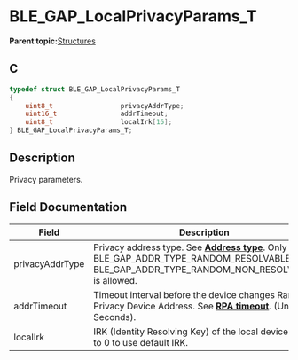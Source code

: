 # BLE\_GAP\_LocalPrivacyParams\_T

**Parent topic:**[Structures](GUID-A15AC144-CD72-427A-B096-33FC1E7FEA88.md)

## C

```c
typedef struct BLE_GAP_LocalPrivacyParams_T
{
    uint8_t                 privacyAddrType;
    uint16_t                addrTimeout;
    uint8_t                 localIrk[16];
} BLE_GAP_LocalPrivacyParams_T;
```

## Description

Privacy parameters.

## Field Documentation

|Field|Description|
|-----|-----------|
|privacyAddrType|Privacy address type. See **[Address type](GUID-D3CBB475-83FB-4E95-9E45-9861A41F3EA4.md)**. Only BLE\_GAP\_ADDR\_TYPE\_RANDOM\_RESOLVABLE or BLE\_GAP\_ADDR\_TYPE\_RANDOM\_NON\_RESOLVABLE is allowed.|
|addrTimeout|Timeout interval before the device changes Random Privacy Device Address. See **[RPA timeout](GUID-00F09EBB-18BD-4A8B-A100-90A9845DF277.md)**. \(Unit: 1 Seconds\).|
|localIrk|IRK \(Identity Resolving Key\) of the local device. Set to 0 to use default IRK.|

